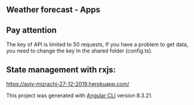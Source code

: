 ## Weather forecast - Apps  

## Pay attention  
The key of API is limited to 50 requests, If you have a problem to get data, you need to change the key In the shared folder (config.ts).

## State management with rxjs: 
https://aviv-mizrachi-27-12-2019.herokuapp.com/

This project was generated with [Angular CLI](https://github.com/angular/angular-cli) version 8.3.21.




